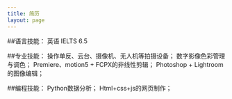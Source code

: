 ```yaml
---
title: 简历
layout: page
---
```


##语言技能：
英语 IELTS 6.5

##专业技能：
操作单反、云台、摄像机、无人机等拍摄设备；
数字影像色彩管理与调色；
Premiere、motion5 + FCPX的非线性剪辑；
Photoshop + Lightroom的图像编辑；

##编程技能：
Python数据分析；
Html+css+js的网页制作；
